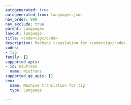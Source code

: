 ```yaml
---
autogenerated: true
autogenerated_from: languages.json
nav_order: 999
nav_exclude: true
parent: Languages
layout: language
title: <code>tig</code>
description: Machine translation for <code>tig</code>
codes:
- tig
family: []
supported_apis:
- id: niutrans
  name: Niutrans
supported_qe_apis: []
seo:
  name: Machine translation for tig
  type: Language

---
```


